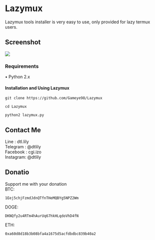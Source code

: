 # Lazymux
Lazymux tools installer is very easy to use, only provided for lazy termux users.

## Screenshot
<img src="core/lazymux.png">

### Requirements
• Python 2.x

#### Installation and Using Lazymux
```
git clone https://github.com/Gameye98/Lazymux
```
```
cd Lazymux
```
```
python2 lazymux.py
```

## Contact Me
Line     : dtl.lily<br>
Telegram : @dtlily<br>
Facebook : cgi.izo<br>
Instagram: @dtlily

## Donatio
Support me with your donation<br>
BTC:
```
1Eej5chjFzmdJdnQTfnTHeMQBYg5NPZ2Wm
```
DOGE:
```
DKNQfy2u4RTm4hAurUq67hkHLqdoVhD4fN
```
ETH:
```
0xa60d8d18b3b08bfa4a1675d5acfdbdbc839b40a2
```
